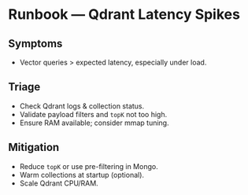 
# Runbook — Qdrant Latency Spikes

## Symptoms
- Vector queries > expected latency, especially under load.

## Triage
- Check Qdrant logs & collection status.
- Validate payload filters and `topK` not too high.
- Ensure RAM available; consider mmap tuning.

## Mitigation
- Reduce `topK` or use pre-filtering in Mongo.
- Warm collections at startup (optional).
- Scale Qdrant CPU/RAM.
